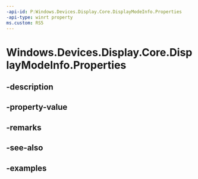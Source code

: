 ```yaml
---
-api-id: P:Windows.Devices.Display.Core.DisplayModeInfo.Properties
-api-type: winrt property
ms.custom: RS5
---
```


<!-- Property syntax.
public IMapView<Guid, object> Properties { get; }
-->

# Windows.Devices.Display.Core.DisplayModeInfo.Properties

## -description

## -property-value

## -remarks

## -see-also

## -examples
